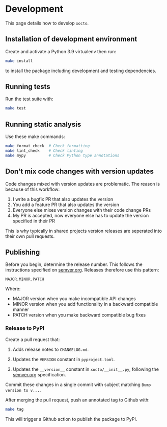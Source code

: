 # Development

This page details how to develop `xocto`.

## Installation of development environment

Create and activate a Python 3.9 virtualenv then run:

```sh
make install
```

to install the package including development and testing dependencies.

## Running tests

Run the test suite with:

```sh
make test
```

## Running static analysis

Use these make commands:

```sh
make format_check  # Check formatting
make lint_check    # Check linting
make mypy          # Check Python type annotations
```

## Don't mix code changes with version updates

Code changes mixed with version updates are problematic. The reason is because
of this workflow:

1. I write a bugfix PR that also updates the version
2. You add a feature PR that also updates the version
3. Everyone else mixes version changes with their code change PRs
4. My PR is accepted, now everyone else has to update the version specified in
   their PR

This is why typically in shared projects version releases are seperated into
their own pull requests.

## Publishing

Before you begin, determine the release number. This follows the instructions
specified on [semver.org](https://semver.org/). Releases therefore use this
pattern:

```
MAJOR.MINOR.PATCH
```

Where:

- MAJOR version when you make incompatible API changes
- MINOR version when you add functionality in a backward compatible manner
- PATCH version when you make backward compatible bug fixes

### Release to PyPI

Create a pull request that:

1. Adds release notes to `CHANGELOG.md`.

2. Updates the `VERSION` constant in `pyproject.toml`.

3. Updates the `__version__` constant in `xocto/__init__.py`, following the
   [semver.org](https://semver.org/) specification.

Commit these changes in a single commit with subject matching
`Bump version to v...`.

After merging the pull request, push an annotated tag to Github with:

```sh
make tag
```

This will trigger a Github action to publish the package to PyPI.
